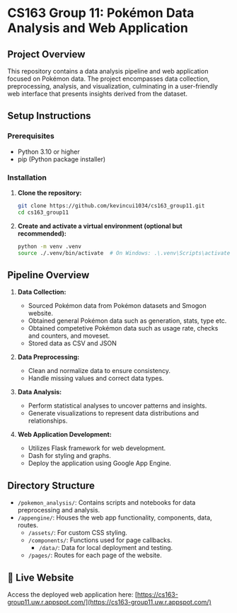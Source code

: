 # CS163 Group 11: Pokémon Data Analysis and Web Application

## Project Overview

This repository contains a data analysis pipeline and web application focused on Pokémon data. The project encompasses data collection, preprocessing, analysis, and visualization, culminating in a user-friendly web interface that presents insights derived from the dataset.

## Setup Instructions

### Prerequisites

- Python 3.10 or higher
- pip (Python package installer)

### Installation

1. **Clone the repository:**

   ```bash
   git clone https://github.com/kevincui1034/cs163_group11.git
   cd cs163_group11
   ```

2. **Create and activate a virtual environment (optional but recommended):**

   ```bash
   python -m venv .venv
   source ./.venv/bin/activate  # On Windows: .\.venv\Scripts\activate
   ```


## Pipeline Overview

1. **Data Collection:**
   - Sourced Pokémon data from Pokémon datasets and Smogon website.
   - Obtained general Pokémon data such as generation, stats, type etc.
   - Obtained competetive Pokémon data such as usage rate, checks and counters, and moveset.
   - Stored data as CSV and JSON

2. **Data Preprocessing:**
   - Clean and normalize data to ensure consistency.
   - Handle missing values and correct data types.

3. **Data Analysis:**
   - Perform statistical analyses to uncover patterns and insights.
   - Generate visualizations to represent data distributions and relationships.

4. **Web Application Development:**
   - Utilizes Flask framework for web development.
   - Dash for styling and graphs.
   - Deploy the application using Google App Engine.

## Directory Structure

- `/pokemon_analysis/`: Contains scripts and notebooks for data preprocessing and analysis.
- `/appengine/`: Houses the web app functionality, components, data, routes.
   - `/assets/`: For custom CSS styling.
   - `/components/`: Functions used for page callbacks.
      - `/data/`: Data for local deployment and testing.
   - `/pages/`: Routes for each page of the website.

## 🔗 Live Website

Access the deployed web application here: [https://cs163-group11.uw.r.appspot.com/](https://cs163-group11.uw.r.appspot.com/)
